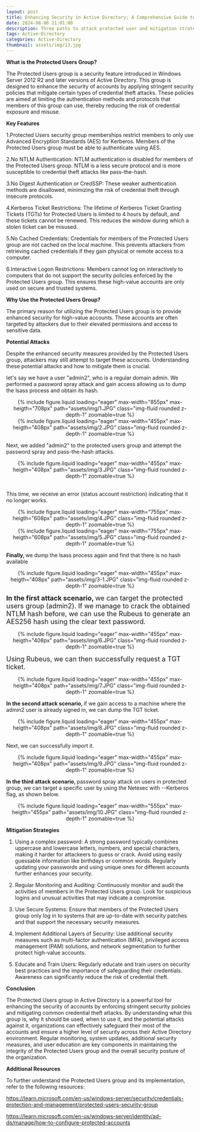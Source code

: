 ```yaml
---
layout: post
title: Enhancing Security in Active Directory; A Comprehensive Guide to Protected Users Group 
date: 2024-08-06 21:01:00
description: Three paths to attack protected user and mitigation strategies
tags: Active-Directory
categories: Active-Directory
thumbnail: assets/img/13.jpg
---
```



<b>What is the Protected Users Group?</b>

The Protected Users group is a security feature introduced in Windows Server 2012 R2 and later versions of Active Directory. This group is designed to enhance the security of accounts by applying stringent security policies that mitigate certain types of credential theft attacks. These policies are aimed at limiting the authentication methods and protocols that members of this group can use, thereby reducing the risk of credential exposure and misuse.

<b>Key Features</b>

1.Protected Users security group memberships restrict members to only use Advanced Encryption Standards (AES) for Kerberos. Members of the Protected Users group must be able to authenticate using AES.

2.No NTLM Authentication: NTLM authentication is disabled for members of the Protected Users group. NTLM is a less secure protocol and is more susceptible to credential theft attacks like pass-the-hash.

3.No Digest Authentication or CredSSP: These weaker authentication methods are disallowed, minimizing the risk of credential theft through insecure protocols.

4.Kerberos Ticket Restrictions: The lifetime of Kerberos Ticket Granting Tickets (TGTs) for Protected Users is limited to 4 hours by default, and these tickets cannot be renewed. This reduces the window during which a stolen ticket can be misused.

5.No Cached Credentials: Credentials for members of the Protected Users group are not cached on the local machine. This prevents attackers from retrieving cached credentials if they gain physical or remote access to a computer.

6.Interactive Logon Restrictions: Members cannot log on interactively to computers that do not support the security policies enforced by the Protected Users group. This ensures these high-value accounts are only used on secure and trusted systems.

<b>Why Use the Protected Users Group?</b>

The primary reason for utilizing the Protected Users group is to provide enhanced security for high-value accounts. These accounts are often targeted by attackers due to their elevated permissions and access to sensitive data.


<b>Potential Attacks</b>

Despite the enhanced security measures provided by the Protected Users group, attackers may still attempt to target these accounts. Understanding these potential attacks and how to mitigate them is crucial.

let's say we have a user "admin2", who is a regular domain admin. We performed a password spray attack and gain access allowing us to dump the lsass process and obtain its hash. 

<div class="row" style="text-align: center;">
    <div class="col-sm mt-3 mt-md-0">
        {% include figure.liquid loading="eager" max-width="855px" max-heigth="708px" path="assets/img/1.JPG" class="img-fluid rounded z-depth-1" zoomable=true %}
    </div>
</div>

<div class="row" style="text-align: center;">
    <div class="col-sm mt-3 mt-md-0">
        {% include figure.liquid loading="eager" max-width="455px" max-heigth="408px" path="assets/img/2.JPG" class="img-fluid rounded z-depth-1" zoomable=true %}
    </div>
</div>

Next, we added "admin2" to the protected users group and attempt the password spray and pass-the-hash attacks. 


<div class="row" style="text-align: center;">
    <div class="col-sm mt-3 mt-md-0">
        {% include figure.liquid loading="eager" max-width="455px" max-heigth="408px" path="assets/img/3.JPG" class="img-fluid rounded z-depth-1" zoomable=true %}
    </div>
</div>

<br>This time, we receive an error (status account restriction) indicating that it no longer works.<br>


<div class="row" style="text-align: center;">
    <div class="col-sm mt-3 mt-md-0">
        {% include figure.liquid loading="eager" max-width="755px" max-heigth="608px" path="assets/img/4.JPG" class="img-fluid rounded z-depth-1" zoomable=true %}
    </div>
</div>


<div class="row" style="text-align: center;">
    <div class="col-sm mt-3 mt-md-0">
        {% include figure.liquid loading="eager" max-width="755px" max-heigth="608px" path="assets/img/5.JPG" class="img-fluid rounded z-depth-1" zoomable=true %}
    </div>
</div>

<b> Finally, </b> we dump the lsass process again and find that there is no hash available


<div class="row" style="text-align: center;">
    <div class="col-sm mt-3 mt-md-0">
        {% include figure.liquid loading="eager" max-width="455px" max-heigth="408px" path="assets/img/3-1.JPG" class="img-fluid rounded z-depth-1" zoomable=true %}
    </div>
</div>

<font size="4"> <b> In the first attack scenario, </b> we can target the protected users group (admin2). If we manage to crack the obtained NTLM hash before, we can use the Rubeus to generate an AES256 hash using the clear text password. </font>


<div class="row" style="text-align: center;">
    <div class="col-sm mt-3 mt-md-0">
        {% include figure.liquid loading="eager" max-width="455px" max-heigth="408px" path="assets/img/6.JPG" class="img-fluid rounded z-depth-1" zoomable=true %}
    </div>
</div>

<font size="4"> Using Rubeus, we can then successfully request a TGT ticket. </font>



<div class="row" style="text-align: center;">
    <div class="col-sm mt-3 mt-md-0">
        {% include figure.liquid loading="eager" max-width="455px" max-heigth="408px" path="assets/img/7.JPG" class="img-fluid rounded z-depth-1" zoomable=true %}
    </div>
</div>

<b> In the second attack scenario, </b> if we gain access to a machine where the admin2 user is already signed in, we can dump the TGT ticket. 


<div class="row" style="text-align: center;">
    <div class="col-sm mt-3 mt-md-0">
        {% include figure.liquid loading="eager" max-width="455px" max-heigth="408px" path="assets/img/8.JPG" class="img-fluid rounded z-depth-1" zoomable=true %}
    </div>
</div>

Next, we can successfully import it.


<div class="row" style="text-align: center;">
    <div class="col-sm mt-3 mt-md-0">
        {% include figure.liquid loading="eager" max-width="455px" max-heigth="408px" path="assets/img/9.JPG" class="img-fluid rounded z-depth-1" zoomable=true %}
    </div>
</div>

<b> In the third attack scenario, </b> password spray attack on users in protected group, we can target a specific user by using the Netexec with --Kerberos flag, as shown below.


<div class="row" style="text-align: center;">
    <div class="col-sm mt-3 mt-md-0">
        {% include figure.liquid loading="eager" max-width="555px" max-heigth="455px" path="assets/img/10.JPG" class="img-fluid rounded z-depth-1" zoomable=true %}
    </div>
</div>

<b> Mitigation Strategies </b>

1. Using a complex password: A strong password typically combines uppercase and lowercase letters, numbers, and special characters, making it harder for attackeers to guess or crack. Avoid using easily guessable information like birthdays or common words. Regularly updating your passwords and using unique ones for different accounts further enhances your security.

2. Regular Monitoring and Auditing: Continuously monitor and audit the activities of members in the Protected Users group. Look for suspicious logins and unusual activities that may indicate a compromise.

3. Use Secure Systems: Ensure that members of the Protected Users group only log in to systems that are up-to-date with security patches and that support the necessary security measures.

4. Implement Additional Layers of Security: Use additional security measures such as multi-factor authentication (MFA), privileged access management (PAM) solutions, and network segmentation to further protect high-value accounts.

5. Educate and Train Users: Regularly educate and train users on security best practices and the importance of safeguarding their credentials. Awareness can significantly reduce the risk of credential theft.


<b> Conclusion </b>

The Protected Users group in Active Directory is a powerful tool for enhancing the security of accounts by enforcing stringent security policies and mitigating common credential theft attacks. By understanding what this group is, why it should be used, when to use it, and the potential attacks against it, organizations can effectively safeguard their most of the accounts and ensure a higher level of security across their Active Directory environment. Regular monitoring, system updates, additional security measures, and user education are key components in maintaining the integrity of the Protected Users group and the overall security posture of the organization.

<b> Additional Resources </b>

To further understand the Protected Users group and its implementation, refer to the following resources:

https://learn.microsoft.com/en-us/windows-server/security/credentials-protection-and-management/protected-users-security-group

https://learn.microsoft.com/en-us/windows-server/identity/ad-ds/manage/how-to-configure-protected-accounts


